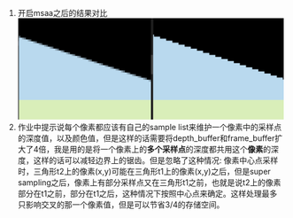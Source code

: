 1. 开启msaa之后的结果对比
   ![compare](resource/compare.png)
2. 作业中提示说每个像素都应该有自己的sample list来维护一个像素中的采样点的深度值，以及颜色值，但是这样的话需要将depth_buffer和frame_buffer扩大了4倍，我是用的是将一个像素上的**多个采样点**的深度都共用这个**像素**的深度，这样的话可以减轻边界上的锯齿。但是忽略了这种情况: 像素中心点采样时，三角形t2上的像素(x,y)可能在三角形t1上的像素(x,y)之后，但是super sampling之后，像素上有部分采样点又在三角形t1之前，也就是说t2上的像素部分在t1之前，部分在t1之后，这种情况下按照中心点来确定。这样处理最多只影响交叉的那一个像素值，但是可以节省3/4的存储空间。

   